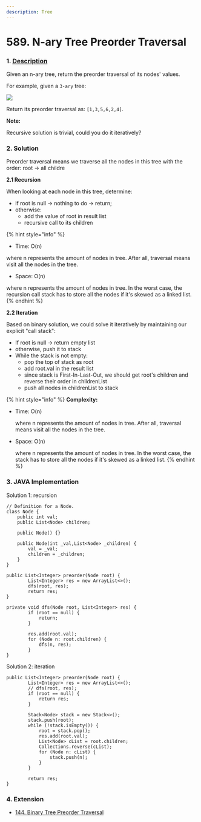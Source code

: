```yaml
---
description: Tree
---
```


# 589. N-ary Tree Preorder Traversal

### 1. [Description](https://leetcode.com/problems/n-ary-tree-preorder-traversal/description/)

Given an n-ary tree, return the preorder traversal of its nodes' values.

For example, given a `3-ary` tree:

![](https://assets.leetcode.com/uploads/2018/10/12/narytreeexample.png)

Return its preorder traversal as: `[1,3,5,6,2,4]`.

**Note:**

Recursive solution is trivial, could you do it iteratively?  


### 2. Solution

Preorder traversal means we traverse all the nodes in this tree with the order: root -&gt; all childre

**2.1 Recursion**

When looking at each node in this tree, determine: 

* if root is null -&gt; nothing to do -&gt; return;
* otherwise:
  * add the value of root in result list
  * recursive call to its children

{% hint style="info" %}
* Time: O\(n\)  

where n represents the amount of nodes in tree. After all, traversal means visit all the nodes in the tree.

* Space: O\(n\)  

where n represents the amount of nodes in tree. In the worst case, the recursion call stack has to store all the nodes if it's skewed as a linked list.
{% endhint %}

**2.2 Iteration**

Based on binary solution, we could solve it iteratively by maintaining our explicit "call stack":

* If root is null -&gt; return empty list
* otherwise, push it to stack
* While the stack is not empty:
  * pop the top of stack as root
  * add root.val in the result list
  * since stack is First-In-Last-Out, we should get root's children and reverse their order in childrenList
  * push all nodes in childrenList to stack

{% hint style="info" %}
**Complexity:**

* Time: O\(n\)  

  where n represents the amount of nodes in tree. After all, traversal means visit all the nodes in the tree.

* Space: O\(n\)  

  where n represents the amount of nodes in tree. In the worst case, the stack has to store all the nodes if it's skewed as a linked list.
{% endhint %}



### 3. JAVA Implementation

Solution 1: recursion

```text
// Definition for a Node.
class Node {
    public int val;
    public List<Node> children;

    public Node() {}

    public Node(int _val,List<Node> _children) {
        val = _val;
        children = _children;
    }
}

public List<Integer> preorder(Node root) {
        List<Integer> res = new ArrayList<>();
        dfs(root, res);
        return res;
}
    
private void dfs(Node root, List<Integer> res) {
        if (root == null) {
            return;
        }
        
        res.add(root.val);
        for (Node n: root.children) {
            dfs(n, res);
        }
}

```

Solution 2: iteration

```text
public List<Integer> preorder(Node root) {
        List<Integer> res = new ArrayList<>();
        // dfs(root, res);
        if (root == null) {
            return res;
        }
        
        Stack<Node> stack = new Stack<>();
        stack.push(root);
        while (!stack.isEmpty()) {
            root = stack.pop();
            res.add(root.val);
            List<Node> cList = root.children;
            Collections.reverse(cList);
            for (Node n: cList) {
                stack.push(n);
            }
        }
        
        return res;
}
```

### 4. Extension

* [144. Binary Tree Preorder Traversal](https://app.gitbook.com/@alittlebit/s/data-structures-and-algorithms-in-java/144.-binary-tree-preorder-traversal)

